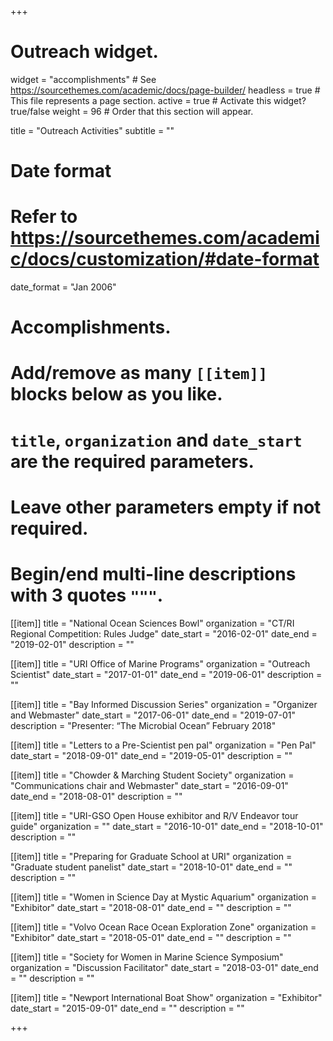 +++
# Outreach widget.
widget = "accomplishments"  # See https://sourcethemes.com/academic/docs/page-builder/
headless = true  # This file represents a page section.
active = true  # Activate this widget? true/false
weight = 96  # Order that this section will appear.

title = "Outreach Activities"
subtitle = ""

# Date format
#   Refer to https://sourcethemes.com/academic/docs/customization/#date-format
date_format = "Jan 2006"

# Accomplishments.
#   Add/remove as many `[[item]]` blocks below as you like.
#   `title`, `organization` and `date_start` are the required parameters.
#   Leave other parameters empty if not required.
#   Begin/end multi-line descriptions with 3 quotes `"""`.

[[item]]
  title = "National Ocean Sciences Bowl"
  organization = "CT/RI Regional Competition: Rules Judge"
  date_start = "2016-02-01"
  date_end = "2019-02-01"
  description = ""

[[item]]
  title = "URI Office of Marine Programs"
  organization = "Outreach Scientist"
  date_start = "2017-01-01"
  date_end = "2019-06-01"
  description = ""

[[item]]
  title = "Bay Informed Discussion Series"
  organization = "Organizer and Webmaster"
  date_start = "2017-06-01"
  date_end = "2019-07-01"
  description = "Presenter: “The Microbial Ocean” February 2018"

[[item]]
  title = "Letters to a Pre-Scientist pen pal"
  organization = "Pen Pal"
  date_start = "2018-09-01"
  date_end = "2019-05-01"
  description = ""
  
[[item]]
  title = "Chowder & Marching Student Society"
  organization = "Communications chair and Webmaster"
  date_start = "2016-09-01"
  date_end = "2018-08-01"
  description = ""
  
[[item]]
  title = "URI-GSO Open House exhibitor and R/V Endeavor tour guide"
  organization = ""
  date_start = "2016-10-01"
  date_end = "2018-10-01"
  description = ""
  
[[item]]
  title = "Preparing for Graduate School at URI"
  organization = "Graduate student panelist"
  date_start = "2018-10-01"
  date_end = ""
  description = ""
  
[[item]]
  title = "Women in Science Day at Mystic Aquarium"
  organization = "Exhibitor"
  date_start = "2018-08-01"
  date_end = ""
  description = ""
  
[[item]]
  title = "Volvo Ocean Race Ocean Exploration Zone"
  organization = "Exhibitor"
  date_start = "2018-05-01"
  date_end = ""
  description = ""
  
[[item]]
  title = "Society for Women in Marine Science Symposium"
  organization = "Discussion Facilitator"
  date_start = "2018-03-01"
  date_end = ""
  description = ""
  
[[item]]
  title = "Newport International Boat Show"
  organization = "Exhibitor"
  date_start = "2015-09-01"
  date_end = ""
  description = ""

+++
